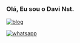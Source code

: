 ### Olá, Eu sou o Davi Nst. 

[![blog](https://img.shields.io/badge/Instagram-E4405F?style=for-the-badge&logo=instagram&logoColor=white)](https://www.instagram.com/dav.l_?igsh=MXJ5NXFrdm8wNGltcw==)

[![whatsapp](https://img.shields.io/badge/WhatsApp-25D366?style=for-the-badge&logo=whatsapp&logoColor=white)](wa.me/55DDD8592003469)

